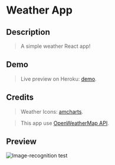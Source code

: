 # Weather App

## Description

> A simple weather React app!

## Demo

> Live preview on Heroku: [demo](https://glacial-plains-67316.herokuapp.com/).

## Credits

> Weather Icons: [amcharts](https://www.amcharts.com/free-animated-svg-weather-icons/).

> This app use [OpenWeatherMap API](https://openweathermap.org/).

## Preview

![Image-recognition test](https://i.imgur.com/P01TZE9.png)
